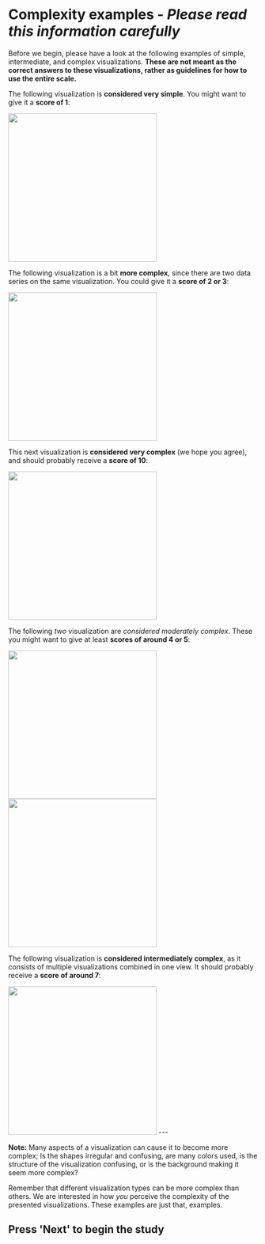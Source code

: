 # Complexity examples - *Please read this information carefully*

Before we begin, please have a look at the following examples of simple, intermediate, and complex visualizations. 
**These are not meant as the correct answers to these visualizations, rather as guidelines for how to use the entire scale.**

The following visualization is **considered very simple**. You might want to give it a **score of 1**: 

<img src="./assets/simple-vis-1.png" width="auto" height="300px">

The following visualization is a bit **more complex**, since there are two data series on the same visualization. You could give it a **score of 2 or 3**: 

<img src="./assets/simple-vis-2.png" width="auto" height="300px">

This next visualization is **considered very complex** (we hope you agree), and should probably receive a **score of 10**: 

<img src="./assets/complex-vis-10.png" width="auto" height="300px">

The following *two* visualization are *considered moderately complex*. These you might want to give at least **scores of around 4 or 5**: 

<img src="./assets/intermediate-vis-4.jpg" width="auto" height="300px">

<img src="./assets/intermediate-vis-6.png" width="auto" height="300px">

The following visualization is **considered intermediately complex**, as it consists of multiple visualizations combined in one view. It should probably receive a **score of around 7**: 

<img src="./assets/complex-vis-6.jpeg" width="auto" height="300px">
---

**Note:** Many aspects of a visualization can cause it to become more complex; Is the shapes irregular and confusing, are many colors used, is the structure of the visualization confusing, or is the background making it seem more complex? 

Remember that different visualization types can be more complex than others. We are interested in how *you* perceive the complexity of the presented visualizations. These examples are just that, examples. 

## Press 'Next' to begin the study